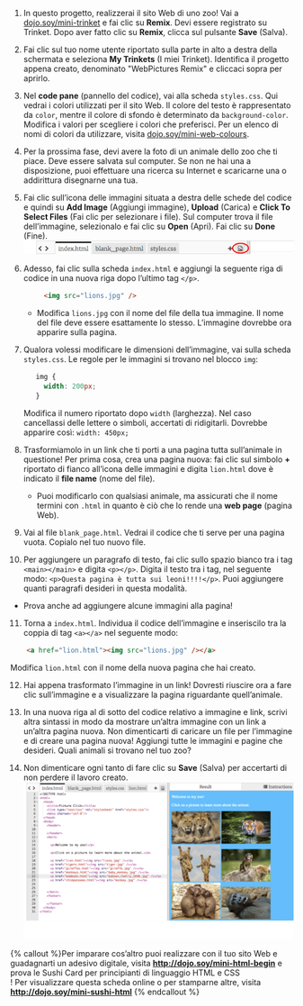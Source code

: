 1. In questo progetto, realizzerai il sito Web di uno zoo! Vai a [dojo.soy/mini-trinket](http://dojo.soy/mini-trinket) e fai clic su **Remix**. Devi essere registrato su Trinket. Dopo aver fatto clic su **Remix**, clicca sul pulsante **Save** (Salva).

2. Fai clic sul tuo nome utente riportato sulla parte in alto a destra della schermata e seleziona **My Trinkets** (I miei Trinket). Identifica il progetto appena creato, denominato "WebPictures Remix" e cliccaci sopra per aprirlo.

3. Nel **code pane** (pannello del codice), vai alla scheda `styles.css`. Qui vedrai i colori utilizzati per il sito Web. Il colore del testo è rappresentato da `color`, mentre il colore di sfondo è determinato da `background-color`. Modifica i valori per scegliere i colori che preferisci. Per un elenco di nomi di colori da utilizzare, visita [dojo.soy/mini-web-colours](http://dojo.soy/mini-web-colours).

4. Per la prossima fase, devi avere la foto di un animale dello zoo che ti piace. Deve essere salvata sul computer. Se non ne hai una a disposizione, puoi effettuare una ricerca su Internet e scaricarne una o addirittura disegnarne una tua.

5. Fai clic sull’icona delle immagini situata a destra delle schede del codice e quindi su **Add Image** (Aggiungi immagine), **Upload** (Carica) e **Click To Select Files** (Fai clic per selezionare i file). Sul computer trova il file dell’immagine, selezionalo e fai clic su **Open** (Apri). Fai clic su **Done** (Fine).   
    ![](TktImageIcon.png)

6. Adesso, fai clic sulla scheda `index.html` e aggiungi la seguente riga di codice in una nuova riga dopo l’ultimo tag `</p>`.

   ```html
        <img src="lions.jpg" />
   ```

   * Modifica `lions.jpg` con il nome del file della tua immagine. Il nome del file deve essere esattamente lo stesso. L’immagine dovrebbe ora apparire sulla pagina.
   
7. Qualora volessi modificare le dimensioni dell’immagine, vai sulla scheda `styles.css`. Le regole per le immagini si trovano nel blocco `img`:
   ```css
      img {
        width: 200px;
      }
   ``` 
   Modifica il numero riportato dopo `width` (larghezza). Nel caso cancellassi delle lettere o simboli, accertati di ridigitarli. Dovrebbe apparire così: `width: 450px;`

8. Trasformiamolo in un link che ti porti a una pagina tutta sull’animale in questione! Per prima cosa, crea una pagina nuova: fai clic sul simbolo **+** riportato di fianco all’icona delle immagini e digita `lion.html` dove è indicato il **file name** (nome del file).
   * Puoi modificarlo con qualsiasi animale, ma assicurati che il nome termini con `.html` in quanto è ciò che lo rende una **web page** (pagina Web).

9. Vai al file `blank_page.html`. Vedrai il codice che ti serve per una pagina vuota. Copialo nel tuo nuovo file.

10. Per aggiungere un paragrafo di testo, fai clic sullo spazio bianco tra i tag `<main></main>` e digita `<p></p>`. Digita il testo tra i tag, nel seguente modo: `<p>Questa pagina è tutta sui leoni!!!!</p>`. Puoi aggiungere quanti paragrafi desideri in questa modalità.
   * Prova anche ad aggiungere alcune immagini alla pagina!

11. Torna a `index.html`. Individua il codice dell’immagine e inseriscilo tra la coppia di tag `<a></a>` nel seguente modo:

   ```html
       <a href="lion.html"><img src="lions.jpg" /></a>
   ```
   Modifica `lion.html` con il nome della nuova pagina che hai creato.

12. Hai appena trasformato l’immagine in un link! Dovresti riuscire ora a fare clic sull’immagine e a visualizzare la pagina riguardante quell’animale.

13. In una nuova riga al di sotto del codice relativo a immagine e link, scrivi altra sintassi in modo da mostrare un’altra immagine con un link a un’altra pagina nuova. Non dimenticarti di caricare un file per l’immagine e di creare una pagina nuova! Aggiungi tutte le immagini e pagine che desideri. Quali animali si trovano nel tuo zoo?

14. Non dimenticare ogni tanto di fare clic su **Save** (Salva) per accertarti di non perdere il lavoro creato. ![](TktZooExample.png) ![](whitespace_50_800.png)
 
{% callout %}Per imparare cos’altro puoi realizzare con il tuo sito Web e guadagnarti un adesivo digitale, visita <b>http://dojo.soy/mini-html-begin</b> e prova le Sushi Card per principianti di linguaggio HTML e CSS<br />! Per visualizzare questa scheda online o per stamparne altre, visita <b>http://dojo.soy/mini-sushi-html</b> 
{% endcallout %}




